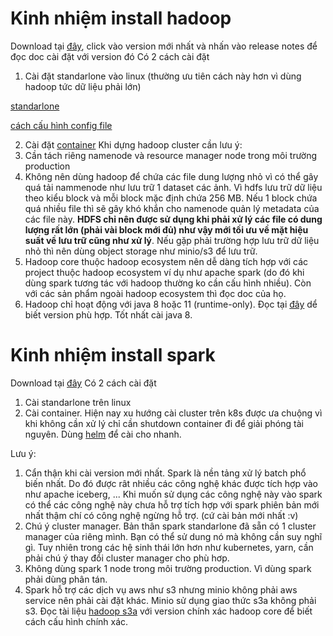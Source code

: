 # Kinh nhiệm install hadoop
Download tại [đây](https://hadoop.apache.org/releases.html), click vào version mới nhất và nhấn vào release notes để đọc doc cài đặt với version đó
Có 2 cách cài đặt
1. Cài đặt standarlone vào linux (thường ưu tiên cách này hơn vì dùng hadoop tức dữ liệu phải lớn)

[standarlone](./images/1.hadoop_setup.png)

[cách cấu hình config file](./images/1.hadoop_config_file.png)

2. Cài đặt [container](https://hub.docker.com/r/apache/hadoop)
Khi dựng hadoop cluster cần lưu ý:
1. Cần tách riêng namenode và resource manager node trong môi trường production
2. Không nên dùng hadoop để chứa các file dung lượng nhỏ vì có thể gây quá tải nammenode như lưu trữ 1 dataset các ảnh.
    Vì hdfs lưu trữ dữ liệu theo kiểu block và mỗi block mặc định chứa 256 MB. Nếu 1 block chứa quá nhiều file thì sẽ gây khó khắn cho namenode quản lý metadata của các file này. 
    **HDFS chỉ nên được sử dụng khi phải xử lý các file có dung lượng rất lớn (phải vài block mới đủ) như vậy mới tối ưu về mặt hiệu suất về lưu trữ cũng như xử lý**. 
    Nếu gặp phải trường hợp lưu trữ dữ liệu nhỏ thì nên dùng object storage như minio/s3 để lưu trữ.
3. Hadoop core thuộc hadoop ecosystem nên dễ dàng tích hợp với các project thuộc hadoop ecosystem ví dụ như apache spark (do đó khi dùng spark tương tác với hadoop thường ko cần cấu hình nhiều). Còn với các sản phẩm ngoài hadoop ecosystem thì đọc doc của họ.
4. Hadoop chỉ hoạt động với java 8 hoặc 11 (runtime-only). Đọc tại [đây](https://cwiki.apache.org/confluence/display/HADOOP/Hadoop+Java+Versions) dể biết version phù hợp. Tốt nhất cài java 8.
# Kinh nhiệm install spark
Download tại [đây](https://spark.apache.org/downloads.html)
Có 2 cách cài đặt
1. Cài standarlone trên linux
2. Cài container. Hiện nay xu hướng cài cluster trên k8s được ưa chuộng vì khi không cần xử lý chỉ cần shutdown container đi để giải phóng tài nguyên. Dùng [helm](https://artifacthub.io/packages/helm/bitnami/spark) để cài cho nhanh.
   
Lưu ý:
1. Cẩn thận khi cài version mới nhất.
    Spark là nền tảng xử lý batch phổ biến nhất. Do đó được rât nhiều các công nghệ khác được tích hợp vào như apache iceberg, ... Khi muốn sử dụng các công nghệ này vào spark có thể các công nghệ này chưa hỗ trợ tích hợp với spark phiên bản mới nhất thậm chí có công nghệ ngừng hỗ trợ. (cứ cài bản mới nhất :v)
2. Chú ý cluster manager.
    Bản thân spark standarlone đã sẵn có 1 cluster manager của riêng mình. Bạn có thể sử dung nó mà không cần suy nghĩ gì. Tuy nhiên trong các hệ sinh thái lớn hơn như kubernetes, yarn, cần phải chú ý thay đổi cluster manager cho phù hơp.
3. Không dùng spark 1 node trong môi trường production. Vì dùng spark phải dùng phân tán.
4. Spark hỗ trợ các dịch vụ aws như s3 nhưng minio không phải aws service nên phải cài đặt khác. Minio sử dụng giao thức s3a không phải s3. Đọc tài liệu [hadoop s3a](https://hadoop.apache.org/docs/current/hadoop-aws/tools/hadoop-aws/index.html) với version chính xác hadoop core để biết cách cấu hình chính xác.
